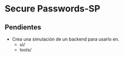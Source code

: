 # Secure Passwords-SP

## Pendientes
* Crea una simulación de un backend para usarlo en.
    * ui/
    * tools/
